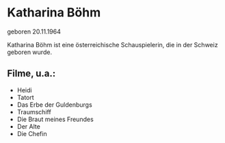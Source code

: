 # Katharina Böhm
geboren 20.11.1964

Katharina Böhm ist eine österreichische Schauspielerin, die in der Schweiz geboren wurde.

## Filme, u.a.:
* Heidi
* Tatort
* Das Erbe der Guldenburgs
* Traumschiff
* Die Braut meines Freundes
* Der Alte
* Die Chefin